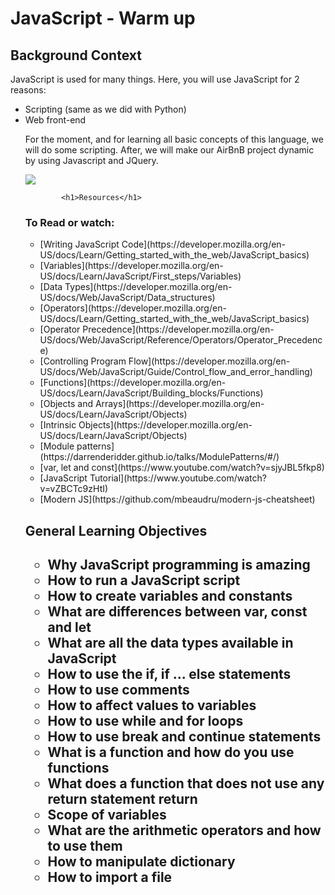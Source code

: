 <h1>JavaScript - Warm up</h1>
<h2>Background Context</h2>
<p>JavaScript is used for many things. Here, you will use JavaScript for 2 reasons:<p>
<ul>
  <li>Scripting (same as we did with Python)</li>
  <li>Web front-end</li>
<p>For the moment, and for learning all basic concepts of this language, we will do some scripting. After, we will make our AirBnB project dynamic by using Javascript and JQuery.</p>
  <img src="https://github.com/iranziprince01/alu-higher_level_programming/assets/116654088/237184cb-f405-4047-a975-6e099e0b5920">
            
            <h1>Resources</h1>
  <h3>To Read or watch:</h3>
  
<ul>
  
<li>[Writing JavaScript Code](https://developer.mozilla.org/en-US/docs/Learn/Getting_started_with_the_web/JavaScript_basics)</li>
            
<li>[Variables](https://developer.mozilla.org/en-US/docs/Learn/JavaScript/First_steps/Variables)</li>
            
  <li>[Data Types](https://developer.mozilla.org/en-US/docs/Web/JavaScript/Data_structures)</li>
            
<li>[Operators](https://developer.mozilla.org/en-US/docs/Learn/Getting_started_with_the_web/JavaScript_basics)</li>
            
<li>[Operator Precedence](https://developer.mozilla.org/en-US/docs/Web/JavaScript/Reference/Operators/Operator_Precedence)</li>
            
<li>[Controlling Program Flow](https://developer.mozilla.org/en-US/docs/Web/JavaScript/Guide/Control_flow_and_error_handling)</li>
            
<li>[Functions](https://developer.mozilla.org/en-US/docs/Learn/JavaScript/Building_blocks/Functions)</li>
            
  <li>[Objects and Arrays](https://developer.mozilla.org/en-US/docs/Learn/JavaScript/Objects)</li>
            
  <li>[Intrinsic Objects](https://developer.mozilla.org/en-US/docs/Learn/JavaScript/Objects)</li>
            
  <li>[Module patterns](https://darrenderidder.github.io/talks/ModulePatterns/#/)</li>
            
  <li>[var, let and const](https://www.youtube.com/watch?v=sjyJBL5fkp8)</li>
            
  <li>[JavaScript Tutorial](https://www.youtube.com/watch?v=vZBCTc9zHtI)</li>
            
  <li>[Modern JS](https://github.com/mbeaudru/modern-js-cheatsheet)</li>
 
  </ul>
            
 <h2>General Learning Objectives<h2>
<ul>
            <li>Why JavaScript programming is amazing</li>
            <li>How to run a JavaScript script</li>
            <li>How to create variables and constants</li>
            <li>What are differences between var, const and let</li>
            <li>What are all the data types available in JavaScript</li>
            <li>How to use the if, if ... else statements</li>
            <li>How to use comments</li>
            <li>How to affect values to variables</li>
            <li>How to use while and for loops</li>
            <li>How to use break and continue statements</li>
            <li>What is a function and how do you use functions</li>
            <li>What does a function that does not use any return statement return</li>
            <li>Scope of variables</li>
            <li>What are the arithmetic operators and how to use them</li>
            <li>How to manipulate dictionary</li>
            <li>How to import a file</li>
